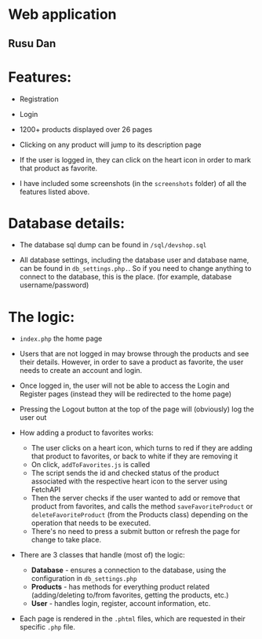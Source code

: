 Web application
===
Rusu Dan
---

Features:
=========
- Registration
  
- Login
  
- 1200+ products displayed over 26 pages
  
- Clicking on any product will jump to its description page
  
- If the user is logged in, they can click on the heart icon in order
  to mark that product as favorite.
  
- I have included some screenshots (in the `screenshots` folder) of all the 
features listed above.

Database details:
=================
- The database sql dump can be found in `/sql/devshop.sql`

- All database settings, including the database user and database name, can be
  found in `db_settings.php.`. So if you need to change anything to connect to
  the database, this is the place. (for example, database username/password)
  



The logic:
==========
- `index.php` the home page
  
- Users that are not logged in may browse through the products and see their
  details. However, in order to save a product as favorite, the user needs to
  create an account and login.
  
- Once logged in, the user will not be able to access the Login and Register pages
  (instead they will be redirected to the home page)
  
- Pressing the Logout button at the top of the page will (obviously) log the user
out

- How adding a product to favorites works:
    - The user clicks on a heart icon, which turns to red if they are adding
      that product to favorites, or back to white if they are removing it
    - On click, `addToFavorites.js` is called
    - The script sends the id and checked status of 
      the product associated with the respective heart icon
      to the server using FetchAPI
    - Then the server checks if the user wanted to add or remove that product
      from favorites, and calls the method `saveFavoriteProduct` or 
      `deleteFavoriteProduct` (from the Products class) depending on the operation
      that needs to be executed.
    - There's no need to press a submit button or refresh the page for change
    to take place.

- There are 3 classes that handle (most of) the logic:
    - **Database** - ensures a connection to the database, using the configuration
    in `db_settings.php`
    - **Products** - has methods for everything product related (adding/deleting
      to/from favorites, getting the products, etc.)
    - **User** - handles login, register, account information, etc.
    
- Each page is rendered in the `.phtml` files, which are requested in their
specific `.php` file.
    